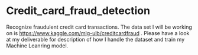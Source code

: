 # Credit_card_fraud_detection
 Recognize fraudulent credit card transactions. 
 The data set I will be working on is https://www.kaggle.com/mlg-ulb/creditcardfraud . 
 Please have a look at my deliverable for description of how I handle the dataset and train my Machine Leanring model. 
 
